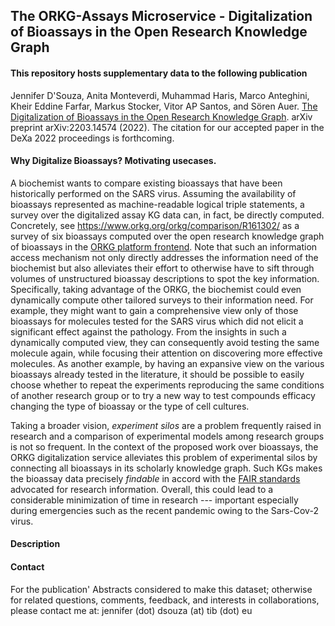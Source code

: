 ## The ORKG-Assays Microservice - Digitalization of Bioassays in the Open Research Knowledge Graph

#### This repository hosts supplementary data to the following publication

Jennifer D'Souza, Anita Monteverdi, Muhammad Haris, Marco Anteghini, Kheir Eddine Farfar, Markus Stocker, Vitor AP Santos, and Sören Auer. [The Digitalization of Bioassays in the Open Research Knowledge Graph](https://arxiv.org/abs/2203.14574). arXiv preprint arXiv:2203.14574 (2022). The citation for our accepted paper in the DeXa 2022 proceedings is forthcoming.

#### Why Digitalize Bioassays? Motivating usecases.

A biochemist wants to compare existing bioassays that have been historically performed on the SARS virus. 
Assuming the availability of bioassays represented as machine-readable logical triple statements, 
a survey over the digitalized assay KG data can, in fact, be directly computed. 
Concretely, see https://www.orkg.org/orkg/comparison/R161302/ as a survey of 
six bioassays computed over the open research knowledge graph of bioassays in the [ORKG platform frontend](https://www.orkg.org/). 
Note that such an information access mechanism not only directly addresses the information need of the biochemist but also alleviates their effort 
to otherwise have to sift through volumes of unstructured bioassay descriptions to spot the key information. 
Specifically, taking advantage of the ORKG, the biochemist could even dynamically compute other tailored surveys to their information need. 
For example, they might want to gain a comprehensive view only of those bioassays for molecules tested for the SARS virus which did not elicit a significant effect against the pathology. 
From the insights in such a dynamically computed view, they can consequently avoid testing the same molecule again, 
while focusing their attention on discovering more effective molecules. 
As another example, by having an expansive view on the various bioassays already tested in the literature, 
it should be possible to easily choose whether to repeat the experiments reproducing the same conditions of another research group 
or to try a new way to test compounds efficacy changing the type of bioassay or the type of cell cultures.

Taking a broader vision, _experiment silos_ are a problem frequently raised in research 
and a comparison of experimental models among research groups is not so frequent. 
In the context of the proposed work over bioassays, the ORKG digitalization service alleviates this problem of experimental silos by connecting all bioassays in its scholarly knowledge graph. 
Such KGs makes the bioassay data precisely _findable_ in accord with the [FAIR standards](https://www.go-fair.org/fair-principles/) advocated for research information. 
Overall, this could lead to a considerable minimization of time in research --- important especially during emergencies such as the recent pandemic owing to the Sars-Cov-2 virus.

#### Description


#### Contact

For the publication' Abstracts considered to make this dataset; otherwise for related questions, comments, feedback, and interests in collaborations, please contact me at: jennifer (dot) dsouza (at) tib (dot) eu
